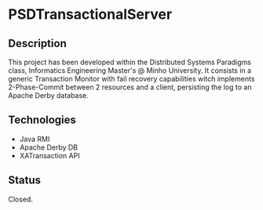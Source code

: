 # PSDTransactionalServer

## Description

This project has been developed within the Distributed Systems Paradigms class, Informatics Engineering Master's @ Minho University. It consists in a generic Transaction Monitor with fail recovery capabilities witch implements 2-Phase-Commit between 2 resources and a client, persisting the log to an Apache Derby database.

## Technologies

- Java RMI
- Apache Derby DB
- XATransaction API

## Status

Closed.
